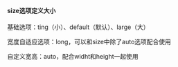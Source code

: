 #### size选项定义大小
基础选项：ting（小）、default（默认）、large（大）

宽度自适应选项：long，可以和size中除了auto选项配合使用

自定义宽高：auto，配合widht和height一起使用